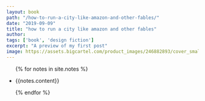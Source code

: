 ```yaml
---
layout: book
path: "/how-to-run-a-city-like-amazon-and-other-fables/"
date: "2019-09-09"
title: "how to run a city like amazon and other fables"
author:
tags: ['book', 'design fiction']
excerpt: "A preview of my first post"
image: https://assets.bigcartel.com/product_images/246882893/cover_small_stretch.png?auto=format&fit=max&h=1000&w=1000
---
```



<!-- <ul>
  {% for notes in site.notes %}
  {% if notes.tags != null %}
  <li>
    <a href="{{ notes.url }}">{{ notes.title }}</a>
    <p>{{notes.content}}</p>
  </li>
  {% endif %}
  {% endfor %}
</ul> -->


<ul>
  {% for notes in site.notes %}
  <li>
    <!-- <a href="{{ notes.url }}">{{ notes.title }}</a> -->
    <p>{{notes.content}}</p>
  </li>
  {% endfor %}
</ul>
